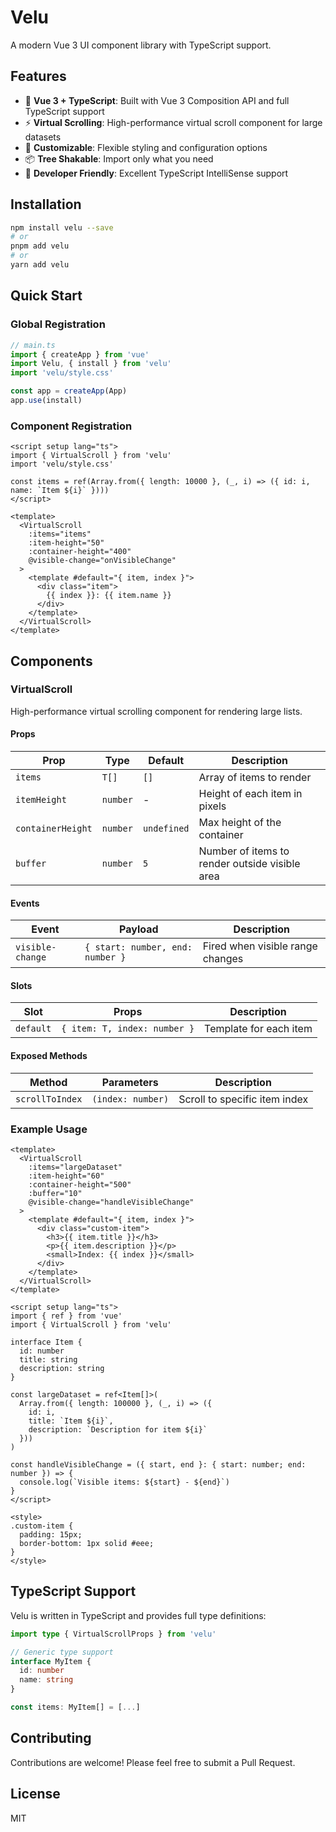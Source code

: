 # Velu

A modern Vue 3 UI component library with TypeScript support.

## Features

- 🚀 **Vue 3 + TypeScript**: Built with Vue 3 Composition API and full TypeScript support
- ⚡ **Virtual Scrolling**: High-performance virtual scroll component for large datasets
- 🎨 **Customizable**: Flexible styling and configuration options
- 📦 **Tree Shakable**: Import only what you need
- 🔧 **Developer Friendly**: Excellent TypeScript IntelliSense support

## Installation

```bash
npm install velu --save
# or
pnpm add velu
# or
yarn add velu
```

## Quick Start

### Global Registration

```typescript
// main.ts
import { createApp } from 'vue'
import Velu, { install } from 'velu'
import 'velu/style.css'

const app = createApp(App)
app.use(install)
```

### Component Registration

```vue
<script setup lang="ts">
import { VirtualScroll } from 'velu'
import 'velu/style.css'

const items = ref(Array.from({ length: 10000 }, (_, i) => ({ id: i, name: `Item ${i}` })))
</script>

<template>
  <VirtualScroll
    :items="items"
    :item-height="50"
    :container-height="400"
    @visible-change="onVisibleChange"
  >
    <template #default="{ item, index }">
      <div class="item">
        {{ index }}: {{ item.name }}
      </div>
    </template>
  </VirtualScroll>
</template>
```

## Components

### VirtualScroll

High-performance virtual scrolling component for rendering large lists.

#### Props

| Prop | Type | Default | Description |
|------|------|---------|-------------|
| `items` | `T[]` | `[]` | Array of items to render |
| `itemHeight` | `number` | - | Height of each item in pixels |
| `containerHeight` | `number` | `undefined` | Max height of the container |
| `buffer` | `number` | `5` | Number of items to render outside visible area |

#### Events

| Event | Payload | Description |
|-------|---------|-------------|
| `visible-change` | `{ start: number, end: number }` | Fired when visible range changes |

#### Slots

| Slot | Props | Description |
|------|-------|-------------|
| `default` | `{ item: T, index: number }` | Template for each item |

#### Exposed Methods

| Method | Parameters | Description |
|--------|------------|-------------|
| `scrollToIndex` | `(index: number)` | Scroll to specific item index |

### Example Usage

```vue
<template>
  <VirtualScroll
    :items="largeDataset"
    :item-height="60"
    :container-height="500"
    :buffer="10"
    @visible-change="handleVisibleChange"
  >
    <template #default="{ item, index }">
      <div class="custom-item">
        <h3>{{ item.title }}</h3>
        <p>{{ item.description }}</p>
        <small>Index: {{ index }}</small>
      </div>
    </template>
  </VirtualScroll>
</template>

<script setup lang="ts">
import { ref } from 'vue'
import { VirtualScroll } from 'velu'

interface Item {
  id: number
  title: string
  description: string
}

const largeDataset = ref<Item[]>(
  Array.from({ length: 100000 }, (_, i) => ({
    id: i,
    title: `Item ${i}`,
    description: `Description for item ${i}`
  }))
)

const handleVisibleChange = ({ start, end }: { start: number; end: number }) => {
  console.log(`Visible items: ${start} - ${end}`)
}
</script>

<style>
.custom-item {
  padding: 15px;
  border-bottom: 1px solid #eee;
}
</style>
```

## TypeScript Support

Velu is written in TypeScript and provides full type definitions:

```typescript
import type { VirtualScrollProps } from 'velu'

// Generic type support
interface MyItem {
  id: number
  name: string
}

const items: MyItem[] = [...]
```

## Contributing

Contributions are welcome! Please feel free to submit a Pull Request.

## License

MIT
